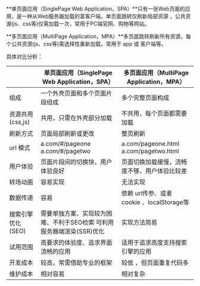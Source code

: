 **单页面应用（SinglePage Web Application，SPA）**只有一张Web页面的应用，是一种从Web服务器加载的富客户端，单页面跳转仅刷新局部资源 ，公共资源(js、css等)仅需加载一次，常用于PC端官网、购物等网站。

**多页面应用（MultiPage Application，MPA）**多页面跳转刷新所有资源，每个公共资源(js、css等)需选择性重新加载，常用于 app 或 客户端等。

具体对比分析：

|  |单页面应用（SinglePage Web Application，SPA）|多页面应用（MultiPage Application，MPA）|
|------|------|------|
|组成|一个外壳页面和多个页面片段组成|多个完整页面构成|
|资源共用(css,js)|共用，只需在外壳部分加载|不共用，每个页面都需要加载|
|刷新方式|页面局部刷新或更改|整页刷新|
|url 模式|a.com/#/pageone<br>a.com/#/pagetwo|a.com/pageone.html<br>a.com/pagetwo.html|
|用户体验|页面片段间的切换快，用户体验良好|页面切换加载缓慢，流畅度不够，用户体验比较差|
|转场动画|容易实现|无法实现|
|数据传递|容易|依赖 url传参、或者cookie 、localStorage等|
|搜索引擎优化(SEO)|需要单独方案、实现较为困难、不利于SEO检索 可利用服务器端渲染(SSR)优化|实现方法简易|
|试用范围|高要求的体验度、追求界面流畅的应用|适用于追求高度支持搜索引擎的应用 |
|开发成本|较高，常需借助专业的框架|较低 ，但页面重复代码多|
|维护成本|相对容易|相对复杂|